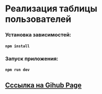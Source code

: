 # Реализация таблицы пользователей 

### Установка зависимостей:

#### `npm install`

### Запуск приложения:

#### `npm run dev`

## [Сссылка на Gihub Page](https://vkrassova.github.io/users-list/index.html)

